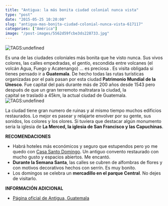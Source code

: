 ```yaml
---
title: "Antigua: la más bonita ciudad colonial nunca vista"
type: "post"
date: "2015-05-25 10:20:00"
slug: "antigua-mas-bonita-ciudad-colonial-nunca-vista-617117"
categories: ["América"]
image: "/post-images/5562d59fcbe3ds228733.jpg"
---
```


 ![ TAGS:undefined](/post-images/5562d59fcbe3ds228733.jpg "Antigua")

 Es una de las ciudades coloniales más bonita que he visto nunca. Sus vivos colores, las calles empedradas, el gentío, escondida entre volcanes (el volcán Agua, Fuego y Acatenango) ... es preciosa . Es visita obligada si tienes pensado ir a **Guatemala**. De hecho todas las rutas turísticas organizadas por el país pasan por esta ciudad **Patrimonio Mundial de la Unesco**. Fue capital del país durante más de 200 años desde 1543 pero después de que un gran terremoto maltratara la ciudad, la  
 capital se trasladó a 45km, la actual ciudad de Guatemala.![ TAGS:undefined](/post-images/5562d59dd59b8s47380.jpg)

 La ciudad tiene gran numero de ruinas y al mismo tiempo muchos edificios restaurados. Lo mejor es pasear y relajarte envolver por su gente, sus sonidos, los colores y los olores. Si tuviera que destacar algún monumento seria la iglesia de **La Merced, la iglesia de San Francisco y las Capuchinas**.

 **RECOMENDACIONES**

- Habrá hoteles más económicos y seguro que estupendos pero yo me quedo con [Casa Santo Domingo](http://www.missviajes.com/hotel-casa-santo-domingo-5003). Un antiguo convento restaurado con mucho gusto y espacios abiertos. Me encantó.
- **Durante la Semana Santa**, las calles se cubren de alfombras de flores y con motivos decorativos hechos con serrín. Es muy bonito.
- Los domingos se celebra un **mercadillo en el parque Central**. No dejes de visitarlo.

 **INFORMACIÓN ADICIONAL**

- [Página oficial de Antigua, Guatemala](http://www.antiguaguatemala.info/)